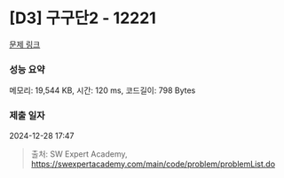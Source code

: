 # [D3] 구구단2 - 12221 

[문제 링크](https://swexpertacademy.com/main/code/problem/problemDetail.do?contestProbId=AXpz3dravpQDFATi) 

### 성능 요약

메모리: 19,544 KB, 시간: 120 ms, 코드길이: 798 Bytes

### 제출 일자

2024-12-28 17:47



> 출처: SW Expert Academy, https://swexpertacademy.com/main/code/problem/problemList.do